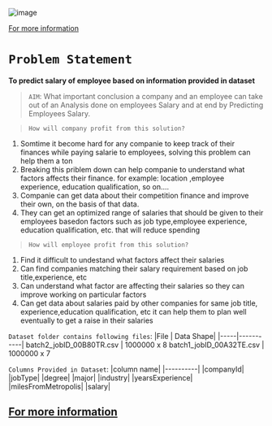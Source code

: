 ![image](https://user-images.githubusercontent.com/26667491/136552970-4cc1d1d6-8f07-4814-8107-5c8a310a220f.png)

[For more information](https://mvmukesh.github.io/)

# `Problem Statement`
**To predict salary of employee based on information provided in dataset**
> `AIM`: What important conclusion a company and an employee can take out of an Analysis done on employees Salary and at end by Predicting Employees Salary.

>`How will company profit from this solution?`
1. Somtime it become hard for any companie to keep track of their finances while paying salarie to employees, solving this problem can help them a ton
2. Breaking this priblem down can help companie to understand what factors affects their finance. for example: location ,employee experience, education qualification, so on....
3. Companie can get data about their competition finance and improve their own, on the basis of that data.
4. They can get an optimized range of salaries that should be given to their employees basedon factors such as job type,employee experience, education qualification, etc. that will reduce spending

> `How will employee profit from this solution?`
1. Find it difficult to undestand what factors affect their salaries
2. Can find companies matching their salary requirement based on job title,experience, etc
3. Can understand what factor are affecting their salaries so they can improve working on particular factors
4. Can get data about salaries paid by other companies for same job title, experience,education qualification, etc it can help them to plan well eventually to get a raise in their salaries

`Dataset folder contains following files`:
|File | Data Shape|
|-----|-----------|
batch2_jobID_00B80TR.csv | 1000000 x 8
batch1_jobID_00A32TE.csv | 1000000 x 7

`Columns Provided in Dataset`:
|column name|
|----------|
|companyId|
|jobType|
|degree|
|major|
|industry|
|yearsExperience|
|milesFromMetropolis|
|salary|

## [For more information](https://mvmukesh.github.io/)
